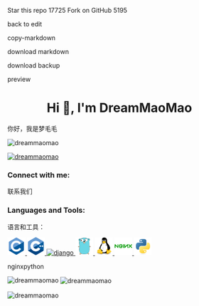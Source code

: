 Star this repo
17725
Fork on GitHub
5195

back to edit

copy-markdown

download markdown

download backup

preview
<h1 align="center">Hi 👋, I'm DreamMaoMao</h1>
你好，我是梦毛毛

<p align="left"> <img src="https://komarev.com/ghpvc/?username=dreammaomao&label=Profile%20views&color=0e75b6&style=flat" alt="dreammaomao" /> </p>


<p align="left"> <a href="https://github.com/ryo-ma/github-profile-trophy"><img src="https://github-profile-trophy.vercel.app/?username=dreammaomao" alt="dreammaomao" /></a> </p>


<h3 align="left">Connect with me:</h3>
联系我们

<p align="left">
</p>

<h3 align="left">Languages and Tools:</h3>
语言和工具：

<p align="left"> <a href="https://www.cprogramming.com/" target="_blank" rel="noreferrer"> <img src="https://raw.githubusercontent.com/devicons/devicon/master/icons/c/c-original.svg" alt="c" width="40" height="40"/> </a> <a href="https://www.w3schools.com/cpp/" target="_blank" rel="noreferrer"> <img src="https://raw.githubusercontent.com/devicons/devicon/master/icons/cplusplus/cplusplus-original.svg" alt="cplusplus" width="40" height="40"/> </a> <a href="https://www.djangoproject.com/" target="_blank" rel="noreferrer"> <img src="https://cdn.worldvectorlogo.com/logos/django.svg" alt="django" width="40" height="40"/> </a> <a href="https://golang.org" target="_blank" rel="noreferrer"> <img src="https://raw.githubusercontent.com/devicons/devicon/master/icons/go/go-original.svg" alt="go" width="40" height="40"/> </a> <a href="https://www.linux.org/" target="_blank" rel="noreferrer"> <img src="https://raw.githubusercontent.com/devicons/devicon/master/icons/linux/linux-original.svg" alt="linux" width="40" height="40"/> </a> <a href="https://www.nginx.com" target="_blank" rel="noreferrer"> <img src="https://raw.githubusercontent.com/devicons/devicon/master/icons/nginx/nginx-original.svg" alt="nginx" width="40" height="40"/> </a> <a href="https://www.python.org" target="_blank" rel="noreferrer"> <img src="https://raw.githubusercontent.com/devicons/devicon/master/icons/python/python-original.svg" alt="python" width="40" height="40"/> </a> </p>
<ccplusplusdjangogoimg src=”https://raw.githubusercontent.com/devicons/devicon/master/icons/linux/linux-original.svg”alt=“Linux”width=“40”height=“40”/>nginxpython



<p><img align="left" src="https://github-readme-stats.vercel.app/api/top-langs?username=dreammaomao&show_icons=true&locale=en&layout=compact" alt="dreammaomao" /></p>

<p>&nbsp;<img align="center" src="https://github-readme-stats.vercel.app/api?username=dreammaomao&show_icons=true&locale=en" alt="dreammaomao" /></p>

<p><img align="center" src="https://github-readme-streak-stats.herokuapp.com/?user=dreammaomao&" alt="dreammaomao" /></p>
